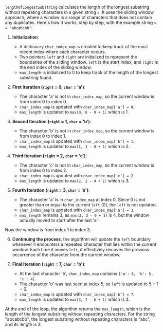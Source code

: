 `lengthOfLongestSubstring` calculates the length of the longest substring without repeating characters in a given string `s`. It uses the sliding window approach, where a window is a range of characters that does not contain any duplicates. Here's how it works, step by step, with the example string `s = "abcabcbb"`:

1. **Initialization**:
   - A dictionary `char_index_map` is created to keep track of the most recent index where each character occurs.
   - Two pointers `left` and `right` are initialized to represent the boundaries of the sliding window. `left` is the start index, and `right` is the end index of the sliding window.
   - `max_length` is initialized to 0 to keep track of the length of the longest substring found.

2. **First Iteration (`right` = 0, `char` = 'a')**:
   - The character 'a' is not in `char_index_map`, so the current window is from index 0 to index 0.
   - `char_index_map` is updated with `char_index_map['a'] = 0`.
   - `max_length` is updated to `max(0, 0 - 0 + 1)` which is 1.

3. **Second Iteration (`right` = 1, `char` = 'b')**:
   - The character 'b' is not in `char_index_map`, so the current window is from index 0 to index 1.
   - `char_index_map` is updated with `char_index_map['b'] = 1`.
   - `max_length` is updated to `max(1, 1 - 0 + 1)` which is 2.

4. **Third Iteration (`right` = 2, `char` = 'c')**:
   - The character 'c' is not in `char_index_map`, so the current window is from index 0 to index 2.
   - `char_index_map` is updated with `char_index_map['c'] = 2`.
   - `max_length` is updated to `max(2, 2 - 0 + 1)` which is 3.

5. **Fourth Iteration (`right` = 3, `char` = 'a')**:
   - The character 'a' is in `char_index_map` at index 0. Since 0 is not greater than or equal to the current `left` (0), the `left` is not updated.
   - `char_index_map` is updated with `char_index_map['a'] = 3`.
   - `max_length` remains 3, as `max(3, 3 - 0 + 1)` is 4, but the window actually moved to start after the last 'a'.

Now the window is from index 1 to index 3.

6. **Continuing the process**, the algorithm will update the `left` boundary whenever it encounters a repeated character that lies within the current window. Each time it moves `left`, it effectively removes the previous occurrence of the character from the current window.

7. **Final Iteration (`right` = 7, `char` = 'b')**:
   - At the last character 'b', `char_index_map` contains `{'a': 6, 'b': 5, 'c': 4}`.
   - The character 'b' was last seen at index 5, so `left` is updated to 5 + 1 = 6.
   - `char_index_map` is updated with `char_index_map['b'] = 7`.
   - `max_length` is updated to `max(3, 7 - 6 + 1)` which is 3.

At the end of the loop, the algorithm returns the `max_length`, which is the length of the longest substring without repeating characters. For the string "abcabcbb", the longest substring without repeating characters is "abc", and its length is 3.
